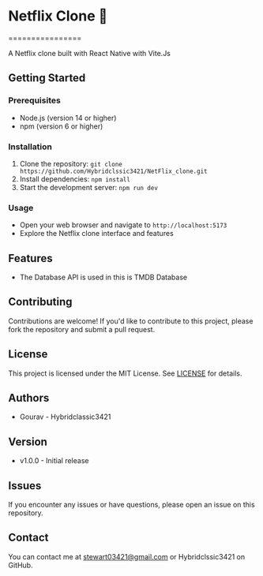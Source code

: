 # Netflix Clone 🚀
================

A Netflix clone built with React Native with Vite.Js

## Getting Started

### Prerequisites

* Node.js (version 14 or higher)
* npm (version 6 or higher)

### Installation

1. Clone the repository: `git clone https://github.com/Hybridclssic3421/NetFlix_clone.git`
2. Install dependencies: `npm install`
3. Start the development server: `npm run dev`

### Usage

* Open your web browser and navigate to `http://localhost:5173`
* Explore the Netflix clone interface and features

## Features

* The Database API is used in this is TMDB Database

## Contributing

Contributions are welcome! If you'd like to contribute to this project, please fork the repository and submit a pull request.

## License

This project is licensed under the MIT License. See [LICENSE](LICENSE) for details.

## Authors

* Gourav - Hybridclassic3421

## Version

* v1.0.0 - Initial release

## Issues

If you encounter any issues or have questions, please open an issue on this repository.

## Contact

You can contact me at stewart03421@gmail.com or Hybridclssic3421 on GitHub.
